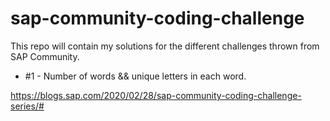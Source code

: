 # sap-community-coding-challenge
This repo will contain my solutions for the different challenges thrown from SAP Community. 

* #1 - Number of words && unique letters in each word.

https://blogs.sap.com/2020/02/28/sap-community-coding-challenge-series/#
